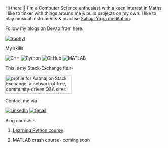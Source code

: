 Hi there 👋 I'm a Computer Science enthusiast with a keen interest in Maths. I like to tinker with things around me & build projects on my own. I like to play musical instruments & practise [Sahaja Yoga meditation](https://www.sahajayoga.org.in/).

Follow my blogs on Dev.to from [here](https://dev.to/aatmaj).

[![trophy](https://github-profile-trophy.vercel.app/?username=Aatmaj-Zephyr&theme=dracula&title=Commit,Issues,Stars,Repositories)](https://github-profile-trophy.vercel.app/?username=Aatmaj-Zephyr&theme=dracula&title=Commit,Issues,Stars,Repositories))


My skills

![C++](https://img.shields.io/badge/-C++-00599C?style=flat-square&logo=c) 
![Python](https://img.shields.io/badge/-Python-black?style=flat-square&logo=Python)
![GitHub](https://img.shields.io/badge/-GitHub-181717?style=flat-square&logo=github)
![MATLAB](https://img.shields.io/badge/MATLAB-image%20processing-yellowgreen)

This is my Stack-Exchange flair-

<a href="https://stackexchange.com/users/18205358/aatmaj"><img src="https://stackexchange.com/users/flair/18205358.png" width="208" height="58" alt="profile for Aatmaj on Stack Exchange, a network of free, community-driven Q&amp;A sites" title="profile for Aatmaj on Stack Exchange, a network of free, community-driven Q&amp;A sites" /></a>

Contact me via-

[![LinkedIn][1.2]][1]
[![Gmail][2.2]][2]


[1.2]: https://img.shields.io/badge/linkedin-%230077B5.svg?&style=for-the-badge&logo=linkedin&logoColor=white 
[2.2]: https://img.shields.io/badge/Gmail-D14836?style=for-the-badge&logo=gmail&logoColor=white

[1]: https://www.linkedin.com/in/aatmajmhatre/
[2]: https://aatmaj.mhatre@gmail.com

Blog courses-
1) [Learning Python course](https://dev.to/aatmaj/launching-the-learning-python-course-5f31)

2) MATLAB crash course- coming soon


